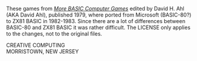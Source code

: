 These games from [_More BASIC Computer Games_](http://www.atariarchives.org/morebasicgames/) edited
by David H. Ahl (AKA David Ahl), published 1979, where ported from Microsoft (BASIC-80?) to ZX81 BASIC in 1982-1983. 
Since there are a lot of differences between BASIC-80 and ZX81 BASIC it was rather difficult.
The LICENSE only applies to the changes, not to the original files.

CREATIVE COMPUTING  
MORRISTOWN, NEW JERSEY
